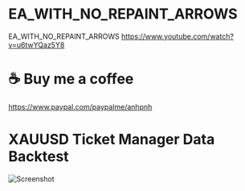 # EA_WITH_NO_REPAINT_ARROWS
EA_WITH_NO_REPAINT_ARROWS https://www.youtube.com/watch?v=u6twYQaz5Y8

# ☕ Buy me a coffee
https://www.paypal.com/paypalme/anhpnh

# XAUUSD Ticket Manager Data Backtest
![Screenshot](DailyBreakoutV5_GU.PNG)
